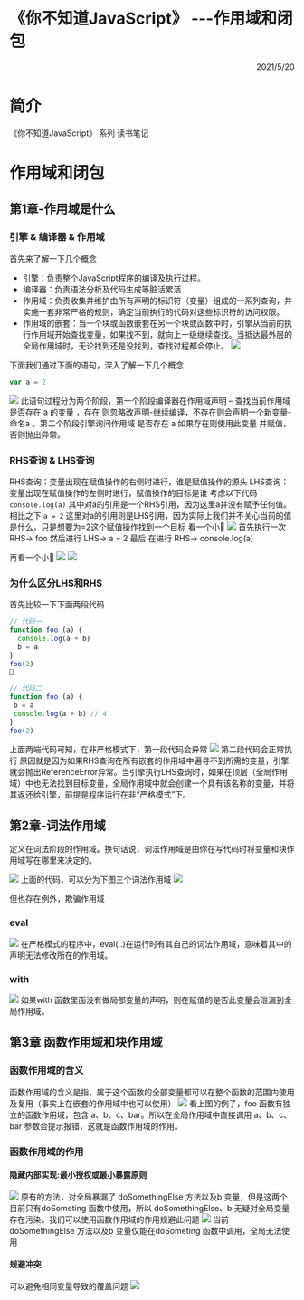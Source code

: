 《你不知道JavaScript》 ---作用域和闭包
=========================
 <div style="text-align: right">  2021/5/20 </div>
 
# 简介
《你不知道JavaScript》 系列 读书笔记
# 作用域和闭包
## 第1章-作用域是什么
###  引擎 & 编译器 & 作用域
首先来了解一下几个概念
* 引擎：负责整个JavaScript程序的编译及执行过程。
* 编译器：负责语法分析及代码生成等脏活累活
* 作用域：负责收集并维护由所有声明的标识符（变量）组成的一系列查询，并实施一套非常严格的规则，确定当前执行的代码对这些标识符的访问权限。
* 作用域的嵌套：当一个块或函数嵌套在另一个块或函数中时，引擎从当前的执行作用域开始查找变量，如果找不到，就向上一级继续查找。当抵达最外层的全局作用域时，无论找到还是没找到，查找过程都会停止。
![](./../image/jsbook/图片%201.png)

下面我们通过下面的语句，深入了解一下几个概念
```js
var a = 2
```
![](./../image/jsbook/1.png)
此语句过程分为两个阶段，第一个阶段编译器在作用域声明 – 查找当前作用域是否存在 a 的变量 ，存在 则忽略改声明-继续编译，不存在则会声明一个新变量-命名a 。第二个阶段引擎询问作用域 是否存在 a 如果存在则使用此变量 并赋值，否则抛出异常。
### RHS查询 & LHS查询
RHS查询：变量出现在赋值操作的右侧时进行，谁是赋值操作的源头
LHS查询：变量出现在赋值操作的左侧时进行，赋值操作的目标是谁
考虑以下代码：
`console.log(a)`
其中对a的引用是一个RHS引用，因为这里a并没有赋予任何值。
相比之下
`a = 2`
这里对a的引用则是LHS引用，因为实际上我们并不关心当前的值是什么，只是想要为=2这个赋值操作找到一个目标
看一个小🌰
![](./../image/jsbook/图片%202.png)
首先执行一次 RHS-> foo
然后进行 LHS-> a = 2
最后 在进行 RHS-> console.log(a)

再看一个小🌰
![](./../image/jsbook/图片%203.png)
![](./../image/jsbook/图片%204.png)

### 为什么区分LHS和RHS
首先比较一下下面两段代码
```js
// 代码一
function foo (a) {
  console.log(a + b)
  b = a 
}
foo(2)

```
```js
// 代码二
function foo (a) {
 b = a 
 console.log(a + b) // 4
}
foo(2)

```
上面两端代码可知，在非严格模式下，第一段代码会异常
![](./../image/jsbook/图片%205.png)
第二段代码会正常执行
原因就是因为如果RHS查询在所有嵌套的作用域中遍寻不到所需的变量，引擎就会抛出ReferenceError异常。当引擎执行LHS查询时，如果在顶层（全局作用域）中也无法找到目标变量，全局作用域中就会创建一个具有该名称的变量，并将其返还给引擎，前提是程序运行在非“严格模式”下。
## 第2章-词法作用域
定义在词法阶段的作用域。换句话说，词法作用域是由你在写代码时将变量和块作用域写在哪里来决定的。

![](./../image/jsbook/图片%206.png)
上面的代码，可以分为下图三个词法作用域
![](./../image/jsbook/图片%207.png)

但也存在例外，欺骗作用域
### eval
![](./../image/jsbook/图片%2010.png)
在严格模式的程序中，eval(..)在运行时有其自己的词法作用域，意味着其中的声明无法修改所在的作用域。
### with
![](./../image/jsbook/图片%2011.png)
如果with 函数里面没有做局部变量的声明，则在赋值的是否此变量会泄漏到全局作用域。
## 第3章 函数作用域和块作用域
### 函数作用域的含义
函数作用域的含义是指，属于这个函数的全部变量都可以在整个函数的范围内使用及复用（事实上在嵌套的作用域中也可以使用）
![](./../image/jsbook/图片%2012.png)
看上图的例子，foo 函数有独立的函数作用域，包含 a、b、c、bar。所以在全局作用域中直接调用 a、b、c、bar 参数会提示报错，这就是函数作用域的作用。
### 函数作用域的作用
#### 隐藏内部实现:最小授权或最小暴露原则
![](./../image/jsbook/图片%2013.png)
原有的方法，对全局暴漏了 doSomethingElse 方法以及b 变量，但是这两个目前只有doSometing 函数中使用，所以 doSomethingElse、b  无疑对全局变量存在污染。我们可以使用函数作用域的作用规避此问题
![](./../image/jsbook/图片%2014.png)
当前 doSomethingElse 方法以及b 变量仅能在doSometing 函数中调用，全局无法使用
#### 规避冲突
可以避免相同变量导致的覆盖问题
![](./../image/jsbook/图片%2015.png)
